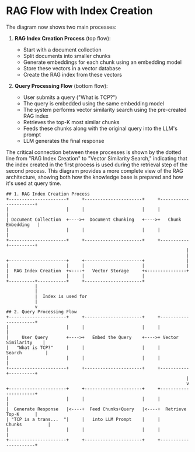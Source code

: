 # RAG Flow with Index Creation

The diagram now shows two main processes:

1. **RAG Index Creation Process** (top flow):
   - Start with a document collection
   - Split documents into smaller chunks
   - Generate embeddings for each chunk using an embedding model
   - Store these vectors in a vector database
   - Create the RAG index from these vectors

2. **Query Processing Flow** (bottom flow):
   - User submits a query ("What is TCP?")
   - The query is embedded using the same embedding model
   - The system performs vector similarity search using the pre-created RAG index
   - Retrieves the top-K most similar chunks
   - Feeds these chunks along with the original query into the LLM's prompt
   - LLM generates the final response

The critical connection between these processes is shown by the dotted line from "RAG Index Creation" to "Vector Similarity Search," indicating that the index created in the first process is used during the retrieval step of the second process.  This diagram provides a more complete view of the RAG architecture, showing both how the knowledge base is prepared and how it's used at query time.

```text
## 1. RAG Index Creation Process
+----------------------+     +----------------------+     +----------------------+
|                      |     |                      |     |                      |
| Document Collection  +---->+  Document Chunking   +---->+   Chunk Embedding   |
|                      |     |                      |     |                      |
+----------------------+     +----------------------+     +-----------+----------+
                                                                     |
                                                                     |
+----------------------+     +----------------------+                |
|                      |     |                      |                |
|  RAG Index Creation  +<----+   Vector Storage     +<---------------+    
|                      |     |                      |     
+----------+-----------+     +----------------------+     
           |
           |
           |  Index is used for
           |
           v
## 2. Query Processing Flow
+----------------------+     +----------------------+     +----------------------+
|                      |     |                      |     |                      |
|     User Query       +---->+   Embed the Query    +---->+ Vector Similarity    |
|   "What is TCP?"     |     |                      |     |       Search         |
|                      |     |                      |     |                      |
+----------------------+     +----------------------+     +-----------+----------+
                                                                     |
                                                                     v
+----------------------+     +----------------------+     +----------------------+
|                      |     |                      |     |                      |
|  Generate Response   |<----+  Feed Chunks+Query   |<----+  Retrieve Top-K      |
| "TCP is a trans...  "|     |   into LLM Prompt    |     |      Chunks          |
|                      |     |                      |     |                      |
+----------------------+     +----------------------+     +----------------------+
```


